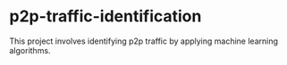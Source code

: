 # p2p-traffic-identification
This project involves identifying p2p traffic by applying machine learning algorithms.
